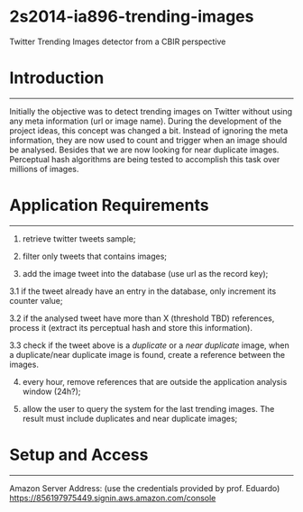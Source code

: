 2s2014-ia896-trending-images
============================

Twitter Trending Images detector from a CBIR perspective

# Introduction
  ------------
  Initially the objective was to detect trending images on Twitter without 
using any meta information (url or image name). During the development of
the project ideas, this concept was changed a bit. Instead of ignoring the
meta information, they are now used to count and trigger when an image should
be analysed.
  Besides that we are now looking for near duplicate images. Perceptual hash
algorithms are being tested to accomplish this task over millions of images.


# Application Requirements
  ------------------------
  1. retrieve twitter tweets sample;

  2. filter only tweets that contains images;

  3. add the image tweet into the database (use url as the record key);

  3.1 if the tweet already have an entry in the database, only increment its
      counter value;

  3.2 if the analysed tweet have more than X (threshold TBD) references,
      process it (extract its perceptual hash and store this information).

  3.3 check if the tweet above is a *duplicate* or a *near duplicate* image,
      when a duplicate/near duplicate image is found, create a reference between
      the images.

  4. every hour, remove references that are outside the application analysis 
     window (24h?);

  5. allow the user to query the system for the last trending images. The
     result must include duplicates and near duplicate images;

# Setup and Access
  ----------------

  Amazon Server Address: (use the credentials provided by prof. Eduardo) 
  https://856197975449.signin.aws.amazon.com/console
  


